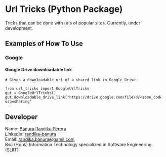 # Url Tricks (Python Package)

Tricks that can be done with urls of popular sites. Currently, under development.

## Examples of How To Use

### Google
#### Google Drive downloadable link

```pycon
# Gives a downloadable url of a shared link in Google Drive

from url_tricks import GoogleUrlTricks
gut = GoogleUrlTricks()
gut.downloadable_drive_link("https://drive.google.com/file/d/<some_code_from_google_drive>/view?usp=sharing"

```



## Developer

Name: [Banura Randika Perera](https://github.com/randikabanura) <br/>
Linkedin: [randika-banura](https://www.linkedin.com/in/randika-banura/) <br/>
Email: [randika.banura@gamil.com](mailto:randika.banura@gamil.com) <br/>
Bsc (Hons) Information Technology specialized in Software Engineering (SLIIT) <br/>